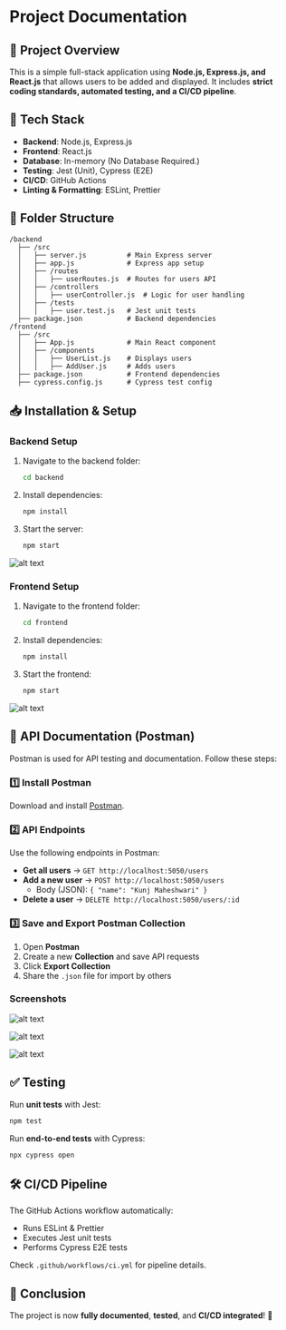 # Project Documentation

## 📌 Project Overview
This is a simple full-stack application using **Node.js, Express.js, and React.js** that allows users to be added and displayed. It includes **strict coding standards, automated testing, and a CI/CD pipeline**.

## 🚀 Tech Stack
- **Backend**: Node.js, Express.js
- **Frontend**: React.js
- **Database**: In-memory (No Database Required.)
- **Testing**: Jest (Unit), Cypress (E2E)
- **CI/CD**: GitHub Actions
- **Linting & Formatting**: ESLint, Prettier

## 📂 Folder Structure
```
/backend
  ├── /src
  │   ├── server.js          # Main Express server
  │   ├── app.js             # Express app setup
  │   ├── /routes
  │   │   ├── userRoutes.js  # Routes for users API
  │   ├── /controllers
  │   │   ├── userController.js  # Logic for user handling
  │   ├── /tests
  │   │   ├── user.test.js   # Jest unit tests
  ├── package.json           # Backend dependencies
/frontend
  ├── /src
  │   ├── App.js             # Main React component
  │   ├── /components
  │   │   ├── UserList.js    # Displays users
  │   │   ├── AddUser.js     # Adds users
  ├── package.json           # Frontend dependencies
  ├── cypress.config.js      # Cypress test config
```

## 📥 Installation & Setup
### Backend Setup
1. Navigate to the backend folder:
   ```sh
   cd backend
   ```
2. Install dependencies:
   ```sh
   npm install
   ```
3. Start the server:
   ```sh
   npm start
   ```
![alt text](BackendScreenshot.png)

### Frontend Setup
1. Navigate to the frontend folder:
   ```sh
   cd frontend
   ```
2. Install dependencies:
   ```sh
   npm install
   ```
3. Start the frontend:
   ```sh
   npm start
   ```
![alt text](FrontendScreenshot.png)

## 📡 API Documentation (Postman)
Postman is used for API testing and documentation. Follow these steps:

### 1️⃣ Install Postman
Download and install [Postman](https://www.postman.com/downloads/).

### 2️⃣ API Endpoints
Use the following endpoints in Postman:
- **Get all users** → `GET http://localhost:5050/users`
- **Add a new user** → `POST http://localhost:5050/users`
  - Body (JSON): `{ "name": "Kunj Maheshwari" }`
- **Delete a user** → `DELETE http://localhost:5050/users/:id`

### 3️⃣ Save and Export Postman Collection
1. Open **Postman**
2. Create a new **Collection** and save API requests
3. Click **Export Collection**
4. Share the `.json` file for import by others

### Screenshots
![alt text](<GET Request.png>)

![alt text](<POST Request.png>)

![alt text](<DELETE Request.png>)

## ✅ Testing
Run **unit tests** with Jest:
```sh
npm test
```
Run **end-to-end tests** with Cypress:
```sh
npx cypress open
```

## 🛠️ CI/CD Pipeline
The GitHub Actions workflow automatically:
- Runs ESLint & Prettier
- Executes Jest unit tests
- Performs Cypress E2E tests

Check `.github/workflows/ci.yml` for pipeline details.

## 🔗 Conclusion
The project is now **fully documented**, **tested**, and **CI/CD integrated**! 🚀
